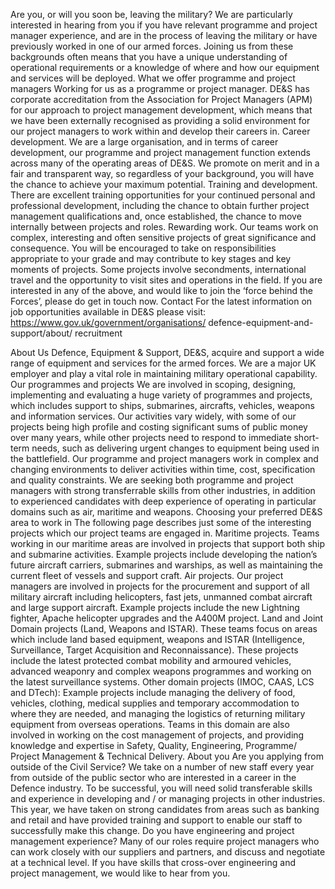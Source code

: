 Are you, or will you soon be, leaving the 
military? We are particularly interested in 
hearing from you if you have relevant programme 
and project manager experience, and are in the 
process of leaving the military or have previously 
worked in one of our armed forces. Joining us 
from these backgrounds often means that you 
have a unique understanding of operational 
requirements or a knowledge of where and how 
our equipment and services will be deployed. 
What we offer programme 
and project managers
Working for us as a programme or project 
manager. DE&S has corporate accreditation 
from the Association for Project Managers 
(APM) for our approach to project management 
development, which means that we have been 
externally recognised as providing a solid 
environment for our project managers to work 
within and develop their careers in. 
Career development. We are a large organisation, 
and in terms of career development, our 
programme and project management function 
extends across many of the operating areas 
of DE&S. We promote on merit and in a fair 
and transparent way, so regardless of your 
background, you will have the chance to achieve 
your maximum potential.
Training and development. There are excellent 
training opportunities for your continued personal 
and professional development, including the 
chance to obtain further project management 
qualifications and, once established, the chance to 
move internally between projects and roles.
Rewarding work. Our teams work on complex, 
interesting and often sensitive projects of great 
significance and consequence. You will be 
encouraged to take on responsibilities appropriate 
to your grade and may contribute to key stages 
and key moments of projects. Some projects 
involve secondments, international travel and 
the opportunity to visit sites and operations in 
the field.
If you are interested in any of the above, and would 
like to join the ‘force behind the Forces’, please do 
get in touch now.
Contact
For the latest information on job opportunities 
available in DE&S please visit:
https://www.gov.uk/government/organisations/
defence-equipment-and-support/about/
recruitment



About Us
Defence, Equipment & Support, DE&S, acquire and 
support a wide range of equipment and services for 
the armed forces. We are a major UK employer and 
play a vital role in maintaining military operational 
capability.
Our programmes and projects
We are involved in scoping, designing, 
implementing and evaluating a huge variety of 
programmes and projects, which includes support 
to ships, submarines, aircrafts, vehicles, weapons 
and information services. Our activities vary widely, 
with some of our projects being high profile and 
costing significant sums of public money over 
many years, while other projects need to respond 
to immediate short-term needs, such as delivering 
urgent changes to equipment being used in 
the battlefield.
Our programme and project managers work in 
complex and changing environments to deliver 
activities within time, cost, specification and quality 
constraints. We are seeking both programme and 
project managers with strong transferrable skills 
from other industries, in addition to experienced 
candidates with deep experience of operating in 
particular domains such as air, maritime 
and weapons.
Choosing your preferred DE&S 
area to work in 
The following page describes just some of the 
interesting projects which our project teams are 
engaged in. 
Maritime projects. Teams working in our maritime 
areas are involved in projects that support both 
ship and submarine activities. Example projects 
include developing the nation’s future aircraft 
carriers, submarines and warships, as well as 
maintaining the current fleet of vessels and 
support craft. 
Air projects. Our project managers are involved 
in projects for the procurement and support of all 
military aircraft including helicopters, fast jets, 
unmanned combat aircraft and large support 
aircraft. Example projects include the new 
Lightning fighter, Apache helicopter upgrades and 
the A400M project.
Land and Joint Domain projects (Land, Weapons 
and ISTAR). These teams focus on areas 
which include land based equipment, weapons 
and ISTAR (Intelligence, Surveillance, Target 
Acquisition and Reconnaissance).
These projects include the latest protected 
combat mobility and armoured vehicles, advanced 
weaponry and complex weapons programmes and 
working on the latest surveillance systems.
Other domain projects (IMOC, CAAS, LCS 
and DTech): Example projects include managing 
the delivery of food, vehicles, clothing, medical 
supplies and temporary accommodation to where 
they are needed, and managing the logistics 
of returning military equipment from overseas 
operations. Teams in this domain are also 
involved in working on the cost management of 
projects, and providing knowledge and expertise 
in Safety, Quality, Engineering, Programme/
Project Management & Technical Delivery.
About you
Are you applying from outside of the Civil 
Service? We take on a number of new staff every 
year from outside of the public sector who are 
interested in a career in the Defence industry. To 
be successful, you will need solid transferable 
skills and experience in developing and / or 
managing projects in other industries. This year, 
we have taken on strong candidates from areas 
such as banking and retail and have provided 
training and support to enable our staff to 
successfully make this change.
Do you have engineering and project 
management experience? Many of our roles 
require project managers who can work closely 
with our suppliers and partners, and discuss 
and negotiate at a technical level. If you have 
skills that cross-over engineering and project 
management, we would like to hear from you.
